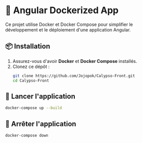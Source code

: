 # 🚀 Angular Dockerized App

Ce projet utilise Docker et Docker Compose pour simplifier le développement et le déploiement d'une application Angular.

## 📦 Installation

1. Assurez-vous d'avoir **Docker** et **Docker Compose** installés.
2. Clonez ce dépôt :
   ```sh
   git clone https://github.com/Jojopok/Calypso-Front.git
   cd Calypso-Front
      ```

## 🚀 Lancer l'application 
   ```sh
   docker-compose up --build
   ```

## 🛑 Arrêter l'application
   ```sh
   docker-compose down
   ```



